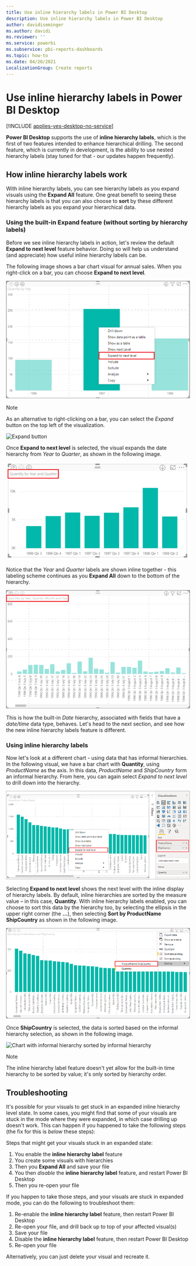 ```yaml
---
title: Use inline hierarchy labels in Power BI Desktop
description: Use inline hierarchy labels in Power BI Desktop
author: davidiseminger
ms.author: davidi
ms.reviewer: ''
ms.service: powerbi
ms.subservice: pbi-reports-dashboards
ms.topic: how-to
ms.date: 04/20/2021
LocalizationGroup: Create reports
---
```

# Use inline hierarchy labels in Power BI Desktop

[!INCLUDE [applies-yes-desktop-no-service](../includes/applies-yes-desktop-no-service.md)]

**Power BI Desktop** supports the use of **inline hierarchy labels**, which is the first of two features intended to enhance hierarchical drilling. The second feature, which is currently in development, is the ability to use nested hierarchy labels (stay tuned for that - our updates happen frequently).   

## How inline hierarchy labels work
With inline hierarchy labels, you can see hierarchy labels as you expand visuals using the **Expand All** feature. One great benefit to seeing these hierarchy labels is that you can also choose to **sort** by these different hierarchy labels as you expand your hierarchical data.

### Using the built-in Expand feature (without sorting by hierarchy labels)
Before we see inline hierarchy labels in action, let's review the default **Expand to next level** feature behavior. Doing so will help us understand (and appreciate) how useful inline hierarchy labels can be.

The following image shows a bar chart visual for annual sales. When you right-click on a bar, you can choose **Expand to next level**.

![Expand context menu](media/desktop-inline-hierarchy-labels/desktop-inline-hierarchy-labels-menu.png)

> [!NOTE]
> As an alternative to right-clicking on a bar, you can select the *Expand* button on the top left of the visualization.

  ![Expand button](media/desktop-inline-hierarchy-labels/desktop-inline-hierarchy-labels-expand-button-finger.png)


Once **Expand to next level** is selected, the visual expands the date hierarchy from *Year* to *Quarter*, as shown in the following image.

![Visual expanded to year and quarter](media/desktop-inline-hierarchy-labels/desktop-inline-hierarchy-labels-qty-year-quarter.png)

Notice that the *Year* and *Quarter* labels are shown inline together - this labeling scheme continues as you **Expand All** down to the bottom of the hierarchy.

![Visual expanded to year, quarter, and month](media/desktop-inline-hierarchy-labels/desktop-inline-hierarchy-labels-qty-year-quarter-month.png)

This is how the built-in *Date* hierarchy, associated with fields that have a *date/time* data type, behaves. Let's head to the next section, and see how the new inline hierarchy labels feature is different.

### Using inline hierarchy labels
Now let's look at a different chart - using data that has informal hierarchies. In the following visual, we have a bar chart with **Quantity**, using *ProductName* as the axis. In this data, *ProductName* and *ShipCountry* form an informal hierarchy. From here, you can again select *Expand to next level* to drill down into the hierarchy.

![Chart with informal hierarchy](media/desktop-inline-hierarchy-labels/desktop-inline-hierarchy-labels-informal-top-expand.png)

Selecting **Expand to next level** shows the next level with the inline display of hierarchy labels. By default, inline hierarchies are sorted by the measure value – in this case, **Quantity**. With inline hierarchy labels enabled, you can choose to sort this data by the hierarchy too, by selecting the ellipsis in the upper right corner (the **...**), then selecting **Sort by ProductName ShipCountry** as shown in the following image.

![Chart with informal hierarchy sorted by default](media/desktop-inline-hierarchy-labels/desktop-inline-hierarchy-labels-informal-sort-quantity.png)

Once **ShipCountry** is selected, the data is sorted based on the informal hierarchy selection, as shown in the following image.

![Chart with informal hierarchy sorted by informal hierarchy](media/desktop-inline-hierarchy-labels/desktop-inline-hierarchy-labels-informal-sorted.png)

> [!NOTE]
> The inline hierarchy label feature doesn't yet allow for the built-in time hierarchy to be sorted by value; it's only sorted by hierarchy order.
> 
> 

## Troubleshooting
It's possible for your visuals to get stuck in an expanded inline hierarchy level state. In some cases, you might find that some of your visuals are stuck in the mode where they were expanded, in which case drilling up doesn't work. This can happen if you happened to take the following steps (the fix for this is *below* these steps):

Steps that might get your visuals stuck in an expanded state:

1. You enable the **inline hierarchy label** feature
2. You create some visuals with hierarchies
3. Then you **Expand All** and save your file
4. You then *disable* the **inline hierarchy label** feature, and restart Power BI Desktop
5. Then you re-open your file

If you happen to take those steps, and your visuals are stuck in expanded mode, you can do the following to troubleshoot them:

1. Re-enable the **inline hierarchy label** feature, then restart Power BI Desktop
2. Re-open your file, and drill back up to top of your affected visual(s)
3. Save your file
4. Disable the **inline hierarchy label** feature, then restart Power BI Desktop
5. Re-open your file

Alternatively, you can just delete your visual and recreate it.

